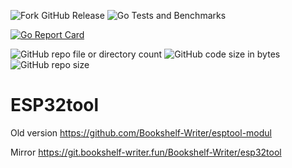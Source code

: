 ![Fork GitHub Release](https://img.shields.io/github/v/release/Bookshelf-Writer/esp32tool)
![Go Tests and Benchmarks](https://github.com/Bookshelf-Writer/esp32tool/actions/workflows/tests.yml/badge.svg?branch=main)

[![Go Report Card](https://goreportcard.com/badge/github.com/Bookshelf-Writer/esp32tool)](https://goreportcard.com/report/github.com/Bookshelf-Writer/esp32tool)

![GitHub repo file or directory count](https://img.shields.io/github/directory-file-count/Bookshelf-Writer/esp32tool?color=orange)
![GitHub code size in bytes](https://img.shields.io/github/languages/code-size/Bookshelf-Writer/esp32tool?color=green)
![GitHub repo size](https://img.shields.io/github/repo-size/Bookshelf-Writer/esp32tool)

# ESP32tool

Old version
https://github.com/Bookshelf-Writer/esptool-modul

Mirror
https://git.bookshelf-writer.fun/Bookshelf-Writer/esp32tool